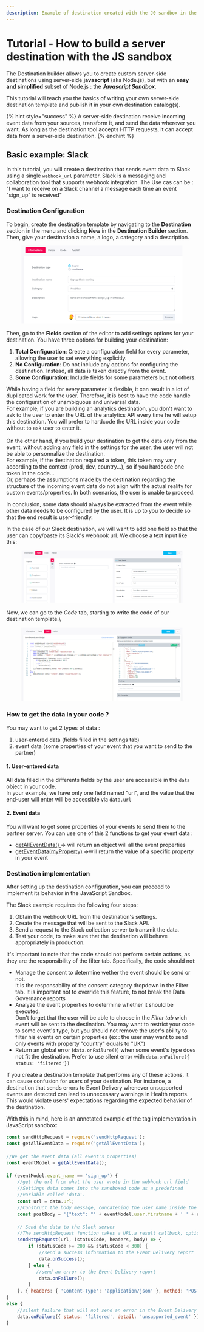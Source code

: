 ```yaml
---
description: Example of destination created with the J0 sandbox in the Destination Builder
---
```


# Tutorial -  How to build a server destination with the JS sandbox

The Destination builder allows you to create custom server-side destinations using server-side **javascript** (aka Node.js), but with an **easy and simplified** subset of Node.js : the [_**Javascript Sandbox**_](./#javascript-sandbox).

This tutorial will teach you the basics of writing your own server-side destination template and publish it in your own destination catalog(s).

{% hint style="success" %}
A server-side destination receive incoming event data from your sources, transform it, and send the data wherever you want. As long as the destination tool accepts HTTP requests, it can accept data from a server-side destination.
{% endhint %}

## Basic example: Slack

In this tutorial, you will create a destination that sends event data to Slack using a single `webhook_url` parameter. Slack is a messaging and collaboration tool that supports webhook integration. The Use cas can be : "I want to receive on a Slack channel a message each time an event "sign\_up" is received"

### Destination Configuration

To begin, create the destination template by navigating to the **Destination** section in the menu and clicking **New** in the **Destination Builder** section. Then, give your destination a name, a logo, a category and a description.

<figure><img src="../../../../.gitbook/assets/image (8).png" alt=""><figcaption></figcaption></figure>

Then, go to the **Fields** section of the editor to add settings options for your destination. You have three options for building your destination:

1. **Total Configuration**: Create a configuration field for every parameter, allowing the user to set everything explicitly.
2. **No Configuration**: Do not include any options for configuring the destination. Instead, all data is taken directly from the event.
3. **Some Configuration**: Include fields for some parameters but not others.

While having a field for every parameter is flexible, it can result in a lot of duplicated work for the user. Therefore, it is best to have the code handle the configuration of unambiguous and universal data. \
For example, if you are building an analytics destination, you don't want to ask to the user to enter the URL of the analytics API every time he will setup this destination. You will prefer to hardcode the URL inside your code without to ask user to enter it.\
\
On the other hand, if you build your destination to get the data only from the event, without adding any field in the settings for the user, the user will not be able to personnalize the destination.\
For example, if the destination required a token, this token may vary according to the context (prod, dev, country...), so if you hardcode one token in the code...\
Or, perhaps the assumptions made by the destination regarding the structure of the incoming event data do not align with the actual reality for custom events/properties. In both scenarios, the user is unable to proceed.

In conclusion, some data should always be extracted from the event while other data needs to be configured by the user. It is up to you to decide so that the end result is user-friendly.

In the case of our Slack destination, we will want to add one field so that the user can copy/paste its Slack's webhook url. We choose a text input like this:

<figure><img src="../../../../.gitbook/assets/image.png" alt=""><figcaption></figcaption></figure>

Now, we can go to the _Code_ tab, starting to write the code of our destination template.\


<figure><img src="../../../../.gitbook/assets/image (7).png" alt=""><figcaption></figcaption></figure>

### How to get the data in your code ?

You may want to get 2 types of data :&#x20;

1. user-entered data (fields filled in the settings tab)
2. event data (some properties of your event that you want to send to the partner)

#### 1. User-entered data

All data filled in the differents fields by the user are accessible in the `data` object in your code.\
In your example, we have only one field named "url", and the value that the end-user will enter will be accessible via `data.url`

#### 2. Event data

You will want to get some properties of your events to send them to the partner server. You can use one of this 2 functions to get your event data :&#x20;

* [getAllEventData() ](serverside-js-helpers.md#getalleventdata-2)=> will return an object will all the event properties
* [getEventData(myProperty)](serverside-js-helpers.md#geteventdata) =>will return the value of a specific property in your event

### Destination implementation

After setting up the destination configuration, you can proceed to implement its behavior in the JavaScript Sandbox.

The Slack example requires the following four steps:

1. Obtain the webhook URL from the destination's settings.
2. Create the message that will be sent to the Slack API.
3. Send a request to the Slack collection server to transmit the data.
4. Test your code, to make sure that the destination will behave appropriately in production.

It's important to note that the code should not perform certain actions, as they are the responsibility of the filter tab. Specifically, the code should not:

* Manage the consent to determine wether the event should be send or not.\
  It is the responsability of the consent category dropdown in the Filter tab. It is important not to override this feature, to not break the Data Governance reports
* Analyze the event properties to determine whether it should be executed. \
  Don't forget that the user will be able to choose in the _Filter tab_ wich event will be sent to the destination. You may want to restrict your code to some event's type, but you should not remove the user's ability to filter his events on certain properties (ex : the user may want to send only events with property "country" equals to "UK")
* Return an global error (`data.onFailure()`) when some event's type does not fit the destination. Prefer to use silent error with `data.onFailure({ status: 'filtered'})`

If you create a destination template that performs any of these actions, it can cause confusion for users of your destination. For instance, a destination that sends errors to Event Delivery whenever unsupported events are detected can lead to unnecessary warnings in Health reports. This would violate users' expectations regarding the expected behavior of the destination.

With this in mind, here is an annotated example of the tag implementation in JavaScript sandbox:

```javascript
const sendHttpRequest = require('sendHttpRequest');
const getAllEventData = require('getAllEventData');

//We get the event data (all event's properties)
const eventModel = getAllEventData();

if (eventModel.event_name == 'sign_up') {
    //get the url from what the user wrote in the webhook url field
    //Settings data comes into the sandboxed code as a predefined 
    //variable called 'data'.
    const url = data.url; 
    //Construct the body message, concatening the user name inside the sentence to send
    const postBody = '{"text": "' + eventModel.user.firstname + ' ' + eventModel.user.lastname + 'just signed up!"}';

    // Send the data to the Slack server
    //The sendHttpRequest function takes a URL,a result callback, optionally a header, a method and a body.
    sendHttpRequest(url, (statusCode, headers, body) => {
        if (statusCode >= 200 && statusCode < 300) {
            //send a success information to the Event Delivery report
            data.onSuccess();
        } else {
           //send an error to the Event Delivery report
            data.onFailure();
        }
    }, { headers: { 'Content-Type': 'application/json' }, method: 'POST', timeout: 1000 }, postBody);
}
else {
    //silent failure that will not send an error in the Event Delivery report
    data.onFailure({ status: 'filtered', detail: 'unsupported_event' });
}
```
